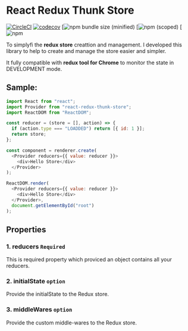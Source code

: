 # React Redux Thunk Store

[![CircleCI](https://circleci.com/gh/baoduy/react-redux-thunk-store.svg?style=svg)](https://circleci.com/gh/baoduy/react-redux-thunk-store)
[![codecov](https://codecov.io/gh/baoduy/react-redux-thunk-store/branch/develop/graph/badge.svg)](https://codecov.io/gh/baoduy/react-redux-thunk-store)
[![npm bundle size (minified)](https://img.shields.io/bundlephobia/min/react-redux-thunk-store.svg)
[![npm (scoped)](https://img.shields.io/npm/v/react-redux-thunk-store.svg)
[![npm](https://img.shields.io/npm/l/react-redux-thunk-store.svg)


To simplyfi the **redux store** creattion and management. I developed this library to help to create and manage the store easier and simpler.

It fully compatible with **redux tool for Chrome** to monitor the state in DEVELOPMENT mode.

## Sample:

```javascript
import React from "react";
import Provider from "react-redux-thunk-store";
import ReactDOM from "ReactDOM";

const reducer = (store = [], action) => {
  if (action.type === "LOADDED") return [{ id: 1 }];
  return store;
};

const component = renderer.create(
  <Provider reducers={{ value: reducer }}>
    <div>Hello Store</div>
  </Provider>
);

ReactDOM.render(
  <Provider reducers={{ value: reducer }}>
    <div>Hello Store</div>
  </Provider>,
  document.getElementById("root")
);
```

## Properties

### 1. reducers `Required`

This is required property which proviced an object contains all your reducers.

### 2. initialState `option`

Provide the initialState to the Redux store.

### 3. middleWares `option`

Provide the custom middle-wares to the Redux store.
